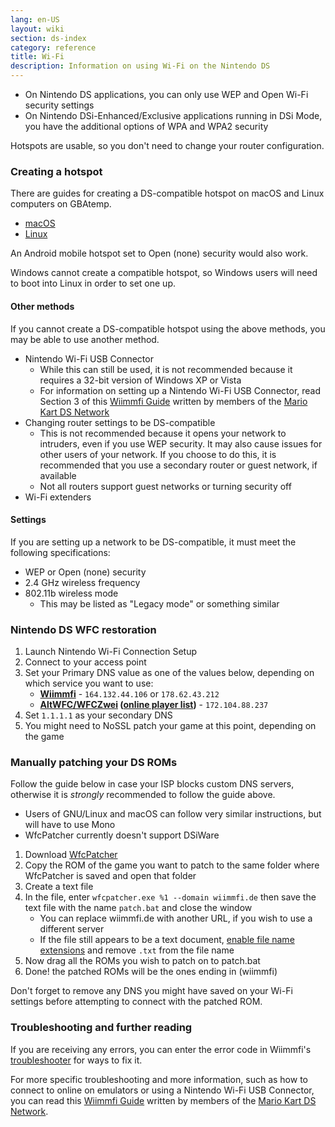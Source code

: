 ```yaml
---
lang: en-US
layout: wiki
section: ds-index
category: reference
title: Wi-Fi
description: Information on using Wi-Fi on the Nintendo DS
---
```


- On Nintendo DS applications, you can only use WEP and Open Wi-Fi security settings
- On Nintendo DSi-Enhanced/Exclusive applications running in DSi Mode, you have the additional options of WPA and WPA2 security

Hotspots are usable, so you don't need to change your router configuration.

### Creating a hotspot
There are guides for creating a DS-compatible hotspot on macOS and Linux computers on GBAtemp.
- [macOS](https://gbatemp.net/threads/571658)
- [Linux](https://gbatemp.net/threads/543283)

An Android mobile hotspot set to Open (none) security would also work.

Windows cannot create a compatible hotspot, so Windows users will need to boot into Linux in order to set one up.
#### Other methods
If you cannot create a DS-compatible hotspot using the above methods, you may be able to use another method.
- Nintendo Wi-Fi USB Connector
  - While this can still be used, it is not recommended because it requires a 32-bit version of Windows XP or Vista
  - For information on setting up a Nintendo Wi-Fi USB Connector, read Section 3 of this [Wiimmfi Guide](https://docs.google.com/document/d/1f3PChwQig40UaiPXlh-Gi5CggGiBPzyrpiecLZlT8ZE/edit?usp=sharing) written by members of the [Mario Kart DS Network](https://discord.gg/pa9bea6)
- Changing router settings to be DS-compatible
  - This is not recommended because it opens your network to intruders, even if you use WEP security. It may also cause issues for other users of your network. If you choose to do this, it is recommended that you use a secondary router or guest network, if available
  - Not all routers support guest networks or turning security off
- Wi-Fi extenders

#### Settings
If you are setting up a network to be DS-compatible, it must meet the following specifications:
- WEP or Open (none) security
- 2.4 GHz wireless frequency
- 802.11b wireless mode
  - This may be listed as "Legacy mode" or something similar

### Nintendo DS WFC restoration
1. Launch Nintendo Wi-Fi Connection Setup
1. Connect to your access point
1. Set your Primary DNS value as one of the values below, depending on which service you want to use:
   - **[Wiimmfi](https://wiimmfi.de)** - `164.132.44.106` or `178.62.43.212`
   - **[AltWFC/WFCZwei](https://save-nintendo-wifi.com/) ([online player list](http://zwei.moe:9001))** - `172.104.88.237`
1. Set `1.1.1.1` as your secondary DNS
1. You might need to NoSSL patch your game at this point, depending on the game

### Manually patching your DS ROMs
Follow the guide below in case your ISP blocks custom DNS servers, otherwise it is *strongly* recommended to follow the guide above.

- Users of GNU/Linux and macOS can follow very similar instructions, but will have to use Mono
- WfcPatcher currently doesn't support DSiWare

1. Download [WfcPatcher](https://github.com/AdmiralCurtiss/WfcPatcher/releases)
1. Copy the ROM of the game you want to patch to the same folder where WfcPatcher is saved and open that folder
1. Create a text file
1. In the file, enter `wfcpatcher.exe %1 --domain wiimmfi.de` then save the text file with the name `patch.bat` and close the window
   - You can replace wiimmfi.de with another URL, if you wish to use a different server
   - If the file still appears to be a text document, [enable file name extensions](https://dsi.cfw.guide/file-extensions-%28windows%29) and remove `.txt` from the file name
1. Now drag all the ROMs you wish to patch on to patch.bat
1. Done! the patched ROMs will be the ones ending in (wiimmfi)

Don't forget to remove any DNS you might have saved on your Wi-Fi settings before attempting to connect with the patched ROM.

### Troubleshooting and further reading
If you are receiving any errors, you can enter the error code in Wiimmfi's [troubleshooter](https://wiimmfi.de/error) for ways to fix it.

For more specific troubleshooting and more information, such as how to connect to online on emulators or using a Nintendo Wi-Fi USB Connector, you can read this [Wiimmfi Guide](https://docs.google.com/document/d/1f3PChwQig40UaiPXlh-Gi5CggGiBPzyrpiecLZlT8ZE/edit?usp=sharing) written by members of the [Mario Kart DS Network](https://discord.gg/pa9bea6).
